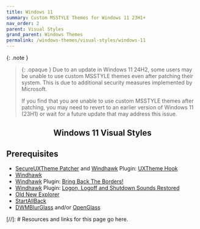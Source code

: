 ```yaml
---
title: Windows 11
summary: Custom MSSTYLE Themes for Windows 11 23H1+
nav_order: 2
parent: Visual Styles
grand_parent: Windows Themes
permalink: /windows-themes/visual-styles/windows-11
---
```


{: .note }
> {: .opaque }
> Due to an update in Windows 11 24H2, some users may be unable to use custom MSSTYLE themes even after patching their system. This is due to additional security measures implemented by Microsoft.
>
> If you find that you are unable to use custom MSSTYLE themes after patching, you may need to revert to an earlier version of Windows 11 (23H1) or wait for a future update that may address this issue.

<h2 align="center" class="text-delta">Windows 11 Visual Styles</h2>

## Prerequisites

- [SecureUXTheme Patcher] and [Windhawk] Plugin: [UXTheme Hook]
- [Windhawk]
- [Windhawk] Plugin: [Bring Back The Borders!]
- [Windhawk] Plugin: [Logon, Logoff and Shutdown Sounds Restored]
- [Old New Explorer]
- [StartAllBack]
- [DWMBlurGlass] and/or [OpenGlass]


<!-- ////////////////////////////////////////////////////////////////////////////////////////////////////////////////////// -->

[//]: # Resources and links for this page go here.

[Windhawk]: https://windhawk.net/
[Bring Back The Borders!]: https://windhawk.net/mods/w11-dwm-fix
[Logon, Logoff and Shutdown Sounds Restored]: https://windhawk.net/mods/logon-logoff-shutdown-sounds/
[SecureUXTheme Patcher]: https://github.com/namazso/SecureUxTheme/
[UXTheme Hook]: https://windhawk.net/mods/uxtheme-hook/
[Old New Explorer]: https://msfn.org/board/topic/170375-oldnewexplorer-119/
[DWMBlurGlass]: https://github.com/Maplespe/DWMBlurGlass
[StartAllBack]: https://www.startallback.com/
[OpenGlass]: https://virtualcustoms.net/showthread.php/88998-OpenGlass-Installer-for-Windows-11-22H2

<!-- ////////////////////////////////////////////////////////////////////////////////////////////////////////////////////// -->
